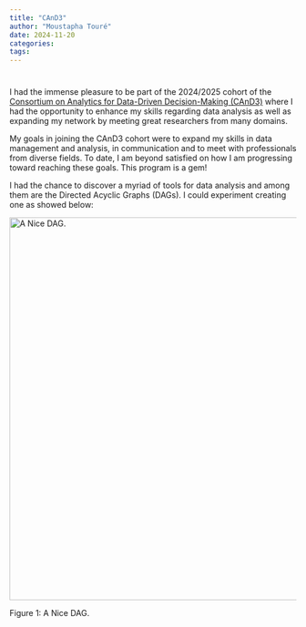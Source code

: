 ```yaml
---
title: "CAnD3"
author: "Moustapha Touré"
date: 2024-11-20
categories: 
tags: 
---
```


#

I had the immense pleasure to be part of the 2024/2025 cohort of the <a href="https://www.mcgill.ca/cand3/" target="_blank" rel="noopener noreferrer">Consortium on Analytics for Data-Driven Decision-Making (CAnD3)</a> where I had the opportunity to enhance my skills regarding data analysis as well as expanding my network by meeting great researchers from many domains.

My goals in joining the CAnD3 cohort were to expand my skills in data management and analysis, in communication and to meet with professionals from diverse fields. To date, I am beyond satisfied on how I am progressing toward reaching these goals. This program is a gem!

I had the chance to discover a myriad of tools for data analysis and among them are the Directed Acyclic Graphs (DAGs). I could experiment creating one as showed below:

<a href="#fig:DAG_MT"></a>
<div class="figure">
<img src="{{< blogdown/postref >}}index_files/figure-html/DAG_MT.png" alt="A Nice DAG." width="672" />
<p class="caption"><span id="fig:pie"></span>Figure 1: A Nice DAG.</p>
</div>
